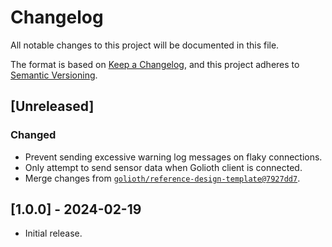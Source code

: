 <!-- Copyright (c) 2024 Golioth, Inc. -->
<!-- SPDX-License-Identifier: Apache-2.0 -->

# Changelog

All notable changes to this project will be documented in this file.

The format is based on [Keep a Changelog](https://keepachangelog.com/en/1.1.0/),
and this project adheres to [Semantic Versioning](https://semver.org/spec/v2.0.0.html).

## [Unreleased]

### Changed

- Prevent sending excessive warning log messages on flaky connections.
- Only attempt to send sensor data when Golioth client is connected.
- Merge changes from [`golioth/reference-design-template@7927dd7`](https://github.com/golioth/reference-design-template/tree/7927dd70ceaaf8a0c4682baecddf4e248ce5fcaf).

## [1.0.0] - 2024-02-19

- Initial release.
